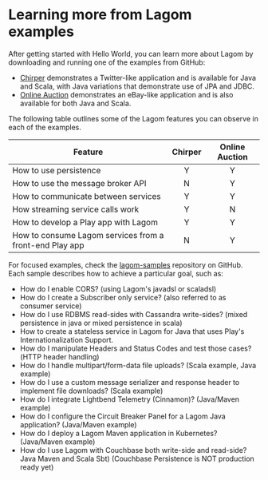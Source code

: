 # Learning more from Lagom examples

After getting started with Hello World, you can learn more about Lagom by downloading and running one of the examples from GitHub:

* [Chirper](https://github.com/search?utf8=%E2%9C%93&q=Lagom+chirper) demonstrates a Twitter-like application and is available for Java and Scala, with Java variations that demonstrate use of JPA and JDBC.
* [Online Auction](https://github.com/search?utf8=%E2%9C%93&q=lagom%2Fonline+auction&type=Repositories&ref=searchresults) demonstrates an eBay-like application and is also available for both Java and Scala.

The following table outlines some of the Lagom features you can observe in each of the examples.

Feature |Chirper| Online Auction |
--------|:--------:|:-------------:|
How to use persistence| Y | Y
How to use the message broker API| N | Y
How to communicate between services| Y | Y
How streaming service calls work | Y | N
How to develop a Play app with Lagom | Y | Y
How to consume Lagom services from a front-end Play app | N | Y

For focused examples, check the [lagom-samples](https://github.com/lagom/lagom-samples) repository on GitHub. Each sample describes how to achieve a particular goal, such as:

* How do I enable CORS? (using Lagom's javadsl or scaladsl)
* How do I create a Subscriber only service? (also referred to as consumer service)
* How do I use RDBMS read-sides with Cassandra write-sides? (mixed persistence in java or mixed persistence in scala)
* How to create a stateless service in Lagom for Java that uses Play's Internationalization Support.
* How do I manipulate Headers and Status Codes and test those cases?(HTTP header handling)
* How do I handle multipart/form-data file uploads? (Scala example, Java example)
* How do I use a custom message serializer and response header to implement file downloads? (Scala example)
* How do I integrate Lightbend Telemetry (Cinnamon)? (Java/Maven example)
* How do I configure the Circuit Breaker Panel for a Lagom Java application? (Java/Maven example)
* How do I deploy a Lagom Maven application in Kubernetes? (Java/Maven example)
* How do I use Lagom with Couchbase both write-side and read-side? Java Maven and Scala Sbt) (Couchbase Persistence is NOT production ready yet)
